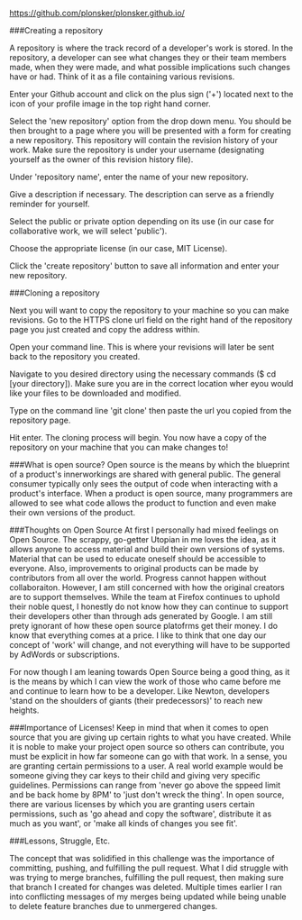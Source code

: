 https://github.com/plonsker/plonsker.github.io/

###Creating a repository

A repository is where the track record of a developer's work is stored. In the repository, a developer can see what changes they or their team members made, when they were made, and what possible implications such changes have or had. Think of it as a file containing various revisions.

Enter your Github account and click on the plus sign ('+') located next to the icon of your profile image in the top right hand corner. 

Select the 'new repository' option from the drop down menu. You should be then brought to a page where you will be presented with a form for creating a new repository. This repository will contain the revision history of your work. Make sure the repository is under your username (designating yourself as the owner of this revision history file).

Under 'repository name', enter the name of your new repository.

Give a description if necessary. The description can serve as a friendly reminder for yourself. 

Select the public or private option depending on its use (in our case for collaborative work, we will select 'public').

Choose the appropriate license (in our case, MIT License).

Click the 'create repository' button to save all information and enter your new repository.

###Cloning a repository

Next you will want to copy the repository to your machine so you can make revisions. Go to the HTTPS clone url field on the right hand of the repository page you just created and copy the address within. 

Open your command line. This is where your revisions will later be sent back to the repository you created. 

Navigate to you desired directory using the necessary commands ($ cd [your directory]). Make sure you are in the correct location wher eyou would like your files to be downloaded and modified. 

Type on the command line 'git clone' then paste the url you copied from the repository page.

Hit enter. The cloning process will begin. You now have a copy of the repository on your machine that you can make changes to!

###What is open source?
Open source is the means by which the blueprint of a product's innerworkings are shared with general public. The general consumer typically only sees the output of code when interacting with a product's interface. When a product is open source, many programmers are allowed to see what code allows the product to function and even make their own versions of the product. 

###Thoughts on Open Source
At first I personally had mixed feelings on Open Source. The scrappy, go-getter Utopian in me loves the idea, as it allows anyone to access material and build their own versions of systems. Material that can be used to educate oneself should be accessible to everyone. Also, improvements to original products can be made by contributors from all over the world. Progress cannot happen without collaboraiton. However, I am still concerned with how the original creators are to support themselves. While the team at Firefox continues to uphold their noble quest, I honestly do not know how they can continue to support their developers other than through ads generated by Google. I am still prety ignorant of how these open source platofrms get their money. I do know that everything comes at a price. I like to think that one day our concept of 'work' will change, and not everything will have to be supported by AdWords or subscriptions. 

For now though I am leaning towards Open Source being a good thing, as it is the means by which I can view the work of those who came before me and continue to learn how to be a developer. Like Newton, developers 'stand on the shoulders of giants (their predecessors)' to reach new heights.

###Importance of Licenses!
Keep in mind that when it comes to open source that you are giving up certain rights to what you have created. While it is noble to make your project open source so others can contribute, you must be explicit in how far someone can go with that work. In a sense, you are granting certain permissions to a user. A real world example would be someone giving they car keys to their child and giving very specific guidelines. Permissions can range from 'never go above the sppeed limit and be back home by 8PM' to 'just don't wreck the thing'. In open source, there are various licenses by which you are granting users certain permissions, such as 'go ahead and copy the software', distribute it as much as you want', or 'make all kinds of changes you see fit'.

###Lessons, Struggle, Etc.

The concept that was solidified in this challenge was the importance of committing, pushing, and fulfilling the pull request. What I did struggle with was trying to merge branches, fulfilling the pull request, then making sure that branch I created for changes was deleted. Multiple times earlier I ran into conflicting messages of my merges being updated while being unable to delete feature branches due to unmergered changes.  